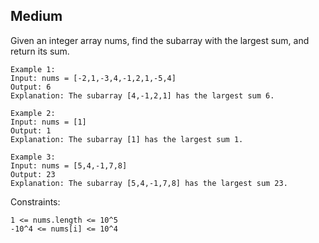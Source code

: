 Medium
---
Given an integer array nums, find the 
subarray
 with the largest sum, and return its sum.
```
Example 1:
Input: nums = [-2,1,-3,4,-1,2,1,-5,4]
Output: 6
Explanation: The subarray [4,-1,2,1] has the largest sum 6.

Example 2:
Input: nums = [1]
Output: 1
Explanation: The subarray [1] has the largest sum 1.

Example 3:
Input: nums = [5,4,-1,7,8]
Output: 23
Explanation: The subarray [5,4,-1,7,8] has the largest sum 23.
```

Constraints:
```
1 <= nums.length <= 10^5
-10^4 <= nums[i] <= 10^4
```
